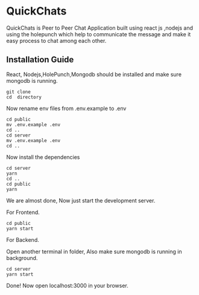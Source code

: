 # QuickChats 

QuickChats is Peer to Peer Chat Application built using react js ,nodejs and using the holepunch which help to communicate the message and make it easy process to chat among each other. 



## Installation Guide


React, Nodejs,HolePunch,Mongodb should be installed and make sure mongodb is running.

```shell
git clone
cd  directory
```
Now rename env files from .env.example to .env
```shell
cd public
mv .env.example .env
cd ..
cd server
mv .env.example .env
cd ..
```

Now install the dependencies
```shell
cd server
yarn
cd ..
cd public
yarn
```
We are almost done, Now just start the development server.

For Frontend.
```shell
cd public
yarn start
```
For Backend.

Open another terminal in folder, Also make sure mongodb is running in background.
```shell
cd server
yarn start
```

Done! Now open localhost:3000 in your browser.
